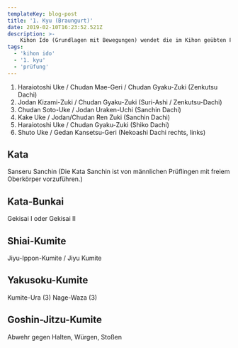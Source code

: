 ```yaml
---
templateKey: blog-post
title: '1. Kyu (Braungurt)'
date: 2019-02-10T16:23:52.521Z
description: >-
    Kihon Ido (Grundlagen mit Bewegungen) wendet die im Kihon geübten Formen an und kombiniert sie mit Vorwärtsbewegungen inner- und außerhalb der Grundstellungen.
tags:
  - 'kihon ido'
  - '1. kyu'
  - 'prüfung'
---
```

1. Haraiotoshi Uke / Chudan Mae-Geri / Chudan Gyaku-Zuki (Zenkutsu Dachi)
2. Jodan Kizami-Zuki / Chudan Gyaku-Zuki (Suri-Ashi / Zenkutsu-Dachi)
3. Chudan Soto-Uke / Jodan Uraken-Uchi (Sanchin Dachi)
4. Kake Uke / Jodan/Chudan Ren Zuki (Sanchin Dachi)
5. Haraiotoshi Uke / Chudan Gyaku-Zuki (Shiko Dachi)
6. Shuto Uke / Gedan Kansetsu-Geri (Nekoashi Dachi rechts, links)

## Kata

Sanseru
Sanchin
(Die Kata Sanchin ist von männlichen Prüflingen
 mit freiem Oberkörper vorzuführen.)

## Kata-Bunkai

Gekisai I oder
Gekisai II

## Shiai-Kumite

Jiyu-Ippon-Kumite / Jiyu Kumite

## Yakusoku-Kumite

Kumite-Ura (3)
Nage-Waza (3)

## Goshin-Jitzu-Kumite

Abwehr gegen Halten, Würgen, Stoßen 
